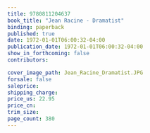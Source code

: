 ```yaml
---
title: 9780811204637
book_title: "Jean Racine - Dramatist"
binding: paperback
published: true
date: 1972-01-01T06:00:32-04:00
publication_date: 1972-01-01T06:00:32-04:00
show_in_forthcoming: false
contributors:

cover_image_path: Jean_Racine_Dramatist.JPG
forsale: false
saleprice:
shipping_charge:
price_us: 22.95
price_cn:
trim_size:
page_count: 380
---
```


